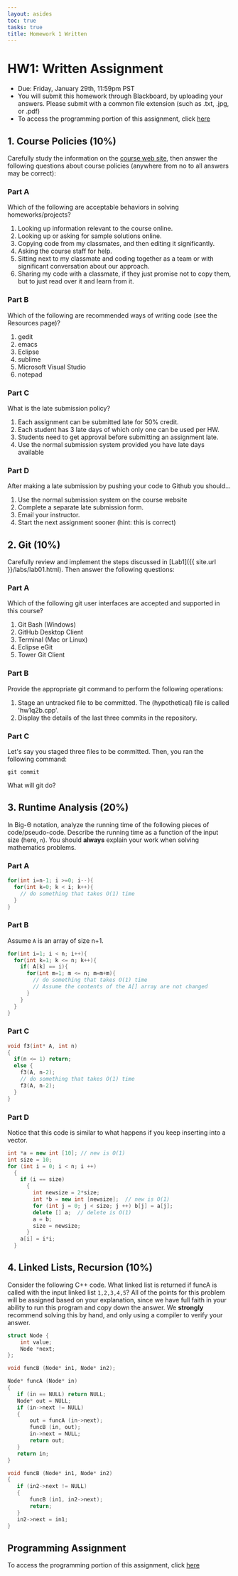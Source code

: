 ```yaml
---
layout: asides
toc: true
tasks: true
title: Homework 1 Written
---
```


# HW1: Written Assignment

+ Due: Friday, January 29th, 11:59pm PST
+ You will submit this homework through Blackboard, by uploading your answers.  Please submit with a common file extension (such as .txt, .jpg, or .pdf)
+ To access the programming portion of this assignment, click [here](../hw1/programming/)

## 1. Course Policies (10%)

Carefully study the information on the [course web site]({{site.url}}), then answer the following questions about course policies (anywhere from no to all answers may be correct):

### Part A
Which of the following are acceptable behaviors in solving homeworks/projects?

1. Looking up information relevant to the course online.
2. Looking up or asking for sample solutions online.
3. Copying code from my classmates, and then editing it significantly.
4. Asking the course staff for help.
5. Sitting next to my classmate and coding together as a team or with significant conversation about our approach.
6. Sharing my code with a classmate, if they just promise not to copy them, but to just read over it and learn from it.

### Part B
Which of the following are recommended ways of writing code (see the Resources page)?

1. gedit
2. emacs
3. Eclipse
4. sublime
5. Microsoft Visual Studio
6. notepad

### Part C
What is the late submission policy?

1. Each assignment can be submitted late for 50% credit.
2. Each student has 3 late days of which only one can be used per HW.
3. Students need to get approval before submitting an assignment late.
5. Use the normal submission system provided you have late days available

### Part D
After making a late submission by pushing your code to Github you should...

1. Use the normal submission system on the course website
2. Complete a separate late submission form.
3. Email your instructor.
4. Start the next assignment sooner (hint: this is correct)

## 2. Git (10%)
Carefully review and implement the steps discussed in [Lab1]({{ site.url }}/labs/lab01.html). Then answer the following questions:

### Part A
Which of the following git user interfaces are accepted and supported in this course?

1. Git Bash (Windows)
2. GitHub Desktop Client
3. Terminal (Mac or Linux)
4. Eclipse eGit
5. Tower Git Client

### Part B
Provide the appropriate git command to perform the following operations:

1. Stage an untracked file to be committed. The (hypothetical) file is called 'hw1q2b.cpp'.
2. Display the details of the last three commits in the repository.

### Part C
Let's say you staged three files to be committed. Then, you ran the following command:

`git commit`

What will git do?

## 3. Runtime Analysis (20%)
In Big-&Theta; notation, analyze the running time of the following pieces of code/pseudo-code. Describe the running time as a function of the input size (here, `n`).  You should **always** explain your work when solving mathematics problems.

### Part A

```c++
for(int i=n-1; i >=0; i--){
  for(int k=0; k < i; k++){
    // do something that takes O(1) time
  }
}
```

### Part B
Assume `A` is an array of size n+1.

```c++
for(int i=1; i < n; i++){
  for(int k=1; k <= n; k++){
    if( A[k] == i){
      for(int m=1; m <= n; m=m+m){
        // do something that takes O(1) time
        // Assume the contents of the A[] array are not changed
      }
    }
  }
}

```

### Part C

```c++
void f3(int* A, int n)
{
  if(n <= 1) return;
  else {
    f3(A, n-2);
    // do something that takes O(1) time
    f3(A, n-2);
  }
}
```

### Part D

Notice that this code is similar to what happens if you keep inserting into a vector.

```c++
int *a = new int [10]; // new is O(1)
int size = 10;
for (int i = 0; i < n; i ++)
  {
    if (i == size)
      {
        int newsize = 2*size;
        int *b = new int [newsize];  // new is O(1)
        for (int j = 0; j < size; j ++) b[j] = a[j];
        delete [] a;  // delete is O(1)
        a = b;
        size = newsize;
      }
    a[i] = i*i;
  }
```

## 4. Linked Lists, Recursion (10%)

Consider the following C++ code.  What linked list is returned if funcA is called with the input linked list `1,2,3,4,5`?  All of the points for this problem will be assigned based on your explanation, since we have full faith in your ability to run this program and copy down the answer.  We **strongly** recommend solving this by hand, and only using a compiler to verify your answer.

```c++
struct Node {
    int value;
    Node *next;
};

void funcB (Node* in1, Node* in2);

Node* funcA (Node* in)
{
   if (in == NULL) return NULL;
   Node* out = NULL;
   if (in->next != NULL)
   {
       out = funcA (in->next);
       funcB (in, out);
       in->next = NULL;
       return out;
   }
   return in;
}

void funcB (Node* in1, Node* in2)
{
   if (in2->next != NULL) 
   {
       funcB (in1, in2->next);
       return;
   }
   in2->next = in1;
}
```

## Programming Assignment

To access the programming portion of this assignment, click [here](./programming/)
